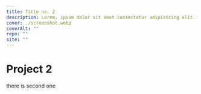 ```yaml
---
title: Title no. 2
description: Lorem, ipsum dolor sit amet consectetur adipisicing elit. Ipsum recusandae itaque vitae? Odio illo quia delectus exercitationem? Molestiae nisi adipisci sequi minima quis fuga ipsa tempora. Facere dolore suscipit reprehenderit doloribus neque! Laudantium quam at explicabo dolor dolorum perferendis magni?
cover: ./screenshot.webp
coverAlt: ""
repo: ""
site: ""
---
```


# Project 2

there is second one
